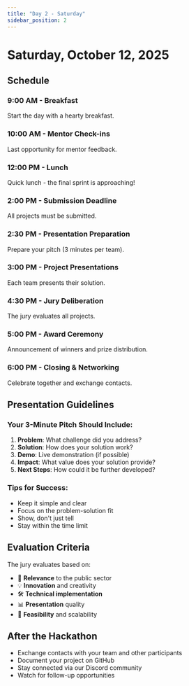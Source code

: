 ```yaml
---
title: "Day 2 - Saturday"
sidebar_position: 2
---
```


# Saturday, October 12, 2025

## Schedule

### 9:00 AM - Breakfast
Start the day with a hearty breakfast.

### 10:00 AM - Mentor Check-ins
Last opportunity for mentor feedback.

### 12:00 PM - Lunch
Quick lunch - the final sprint is approaching!

### 2:00 PM - **Submission Deadline**
All projects must be submitted.

### 2:30 PM - Presentation Preparation
Prepare your pitch (3 minutes per team).

### 3:00 PM - Project Presentations
Each team presents their solution.

### 4:30 PM - Jury Deliberation
The jury evaluates all projects.

### 5:00 PM - Award Ceremony
Announcement of winners and prize distribution.

### 6:00 PM - Closing & Networking
Celebrate together and exchange contacts.

## Presentation Guidelines

### Your 3-Minute Pitch Should Include:
1. **Problem**: What challenge did you address?
2. **Solution**: How does your solution work?
3. **Demo**: Live demonstration (if possible)
4. **Impact**: What value does your solution provide?
5. **Next Steps**: How could it be further developed?

### Tips for Success:
- Keep it simple and clear
- Focus on the problem-solution fit
- Show, don't just tell
- Stay within the time limit

## Evaluation Criteria

The jury evaluates based on:
- 🎯 **Relevance** to the public sector
- 💡 **Innovation** and creativity
- 🛠️ **Technical implementation**
- 📊 **Presentation** quality
- 🚀 **Feasibility** and scalability

## After the Hackathon

- Exchange contacts with your team and other participants
- Document your project on GitHub
- Stay connected via our Discord community
- Watch for follow-up opportunities